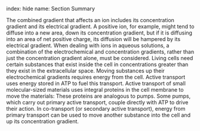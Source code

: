 index: hide
name: Section Summary

The combined gradient that affects an ion includes its concentration gradient and its electrical gradient. A positive ion, for example, might tend to diffuse into a new area, down its concentration gradient, but if it is diffusing into an area of net positive charge, its diffusion will be hampered by its electrical gradient. When dealing with ions in aqueous solutions, a combination of the electrochemical and concentration gradients, rather than just the concentration gradient alone, must be considered. Living cells need certain substances that exist inside the cell in concentrations greater than they exist in the extracellular space. Moving substances up their electrochemical gradients requires energy from the cell. Active transport uses energy stored in ATP to fuel this transport. Active transport of small molecular-sized materials uses integral proteins in the cell membrane to move the materials: These proteins are analogous to pumps. Some pumps, which carry out primary active transport, couple directly with ATP to drive their action. In co-transport (or secondary active transport), energy from primary transport can be used to move another substance into the cell and up its concentration gradient.
